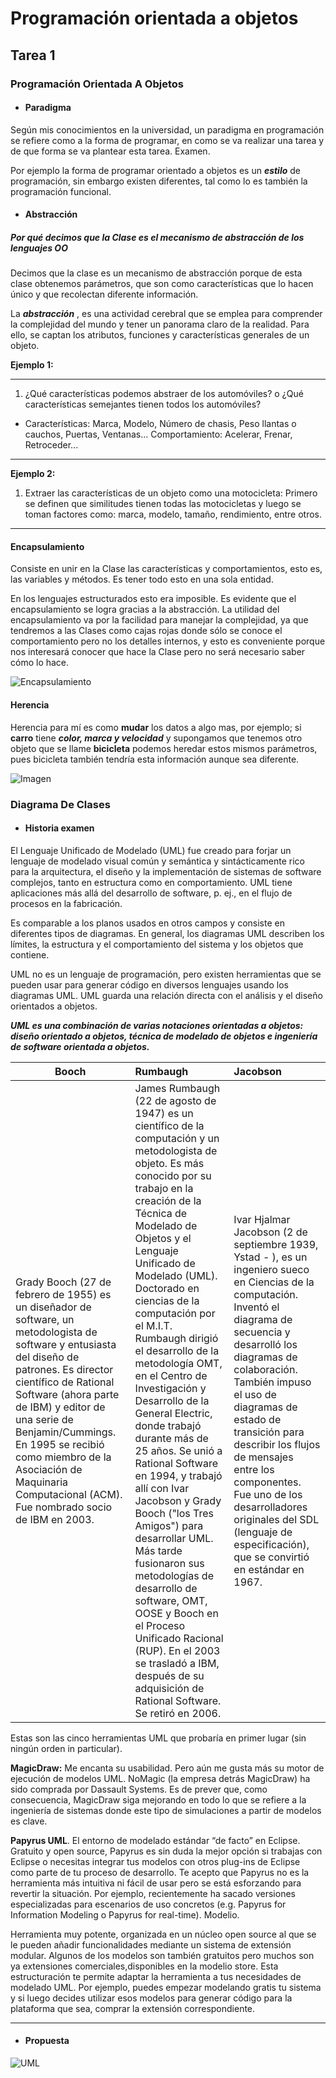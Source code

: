 # Programación orientada a objetos

## **Tarea 1**

### **Programación Orientada A Objetos**

* #### Paradigma

Según mis conocimientos en la universidad, un paradigma en programación se refiere como a la forma de programar, en como se va realizar una tarea y de que forma se va plantear esta tarea. Examen.

Por ejemplo la forma de programar orientado a objetos es un ***estilo*** de programación, sin embargo existen diferentes, tal como lo es también la programación funcional.

* #### Abstracción

##### Por qué decimos que la Clase es el mecanismo de abstracción de los lenguajes OO

Decimos que la clase es un mecanismo de abstracción porque de esta clase obtenemos parámetros, que son como características que lo hacen único y que recolectan diferente información.

La ***abstracción*** , es una actividad cerebral que se emplea para comprender la complejidad del mundo y tener un panorama claro de la realidad. Para ello, se captan los atributos, funciones y características generales de un objeto.

**Ejemplo 1:**

***

1. ¿Qué características podemos abstraer de los automóviles? o ¿Qué características semejantes tienen todos los automóviles?

* Características: Marca, Modelo, Número de chasis, Peso llantas o cauchos, Puertas, Ventanas... Comportamiento: Acelerar, Frenar, Retroceder...

***

**Ejemplo 2:**

1. Extraer las características de un objeto como una motocicleta: Primero se definen que similitudes tienen todas las motocicletas y luego se toman factores como: marca, modelo, tamaño, rendimiento, entre otros.

***

#### Encapsulamiento

Consiste en unir en la Clase las características y comportamientos, esto es, las variables y métodos. Es tener todo esto en una sola entidad.

En los lenguajes estructurados esto era imposible. Es evidente que el encapsulamiento se logra gracias a la abstracción. La utilidad del encapsulamiento va por la facilidad para manejar la complejidad, ya que tendremos a las Clases como cajas rojas donde sólo se conoce el comportamiento pero no los detalles internos, y esto es conveniente porque nos interesará conocer que hace la Clase pero no será necesario saber cómo lo hace.
<!-- /* spell-checker: disable */ -->
![Encapsulamiento](./img/encap.png)
<!-- /* spell-checker: enable */ -->

#### Herencia

Herencia para mí es como **mudar** los datos a algo mas, por ejemplo; si **carro** tiene ***color, marca y velocidad*** y supongamos que tenemos otro objeto que se llame **bicicleta** podemos heredar estos mismos parámetros, pues bicicleta también tendría esta información aunque sea diferente.

<!-- /* spell-checker: disable */ -->
![Imagen](./img/diagramaobj.png)
<!-- /* spell-checker: enable */ -->

### **Diagrama De Clases**

* #### Historia examen

El Lenguaje Unificado de Modelado (UML) fue creado para forjar un lenguaje de modelado visual común y semántica y sintácticamente rico para la arquitectura, el diseño y la implementación de sistemas de software complejos, tanto en estructura como en comportamiento. UML tiene aplicaciones más allá del desarrollo de software, p. ej., en el flujo de procesos en la fabricación.

Es comparable a los planos usados en otros campos y consiste en diferentes tipos de diagramas. En general, los diagramas UML describen los límites, la estructura y el comportamiento del sistema y los objetos que contiene.

UML no es un lenguaje de programación, pero existen herramientas que se pueden usar para generar código en diversos lenguajes usando los diagramas UML. UML guarda una relación directa con el análisis y el diseño orientados a objetos.

***UML es una combinación de varias notaciones orientadas a objetos: diseño orientado a objetos, técnica de modelado de objetos e ingeniería de software orientada a objetos.***

| Booch        | Rumbaugh           | Jacobson  |
| ------------- |:-------------| :-----|
| Grady Booch (27 de febrero de 1955) es un diseñador de software, un metodologista de software y entusiasta del diseño de patrones. Es director científico de Rational Software (ahora parte de IBM) y editor de una serie de Benjamin/Cummings. En 1995 se recibió como miembro de la Asociación de Maquinaria Computacional (ACM). Fue nombrado socio de IBM en 2003.| James Rumbaugh (22 de agosto de 1947) es un científico de la computación y un metodologista de objeto. Es más conocido por su trabajo en la creación de la Técnica de Modelado de Objetos y el Lenguaje Unificado de Modelado (UML). Doctorado en ciencias de la computación por el M.I.T. Rumbaugh dirigió el desarrollo de la metodología OMT, en el Centro de Investigación y Desarrollo de la General Electric, donde trabajó durante más de 25 años. Se unió a Rational Software en 1994, y trabajó allí con Ivar Jacobson y Grady Booch ("los Tres Amigos") para desarrollar UML. Más tarde fusionaron sus metodologías de desarrollo de software, OMT, OOSE y Booch en el Proceso Unificado Racional (RUP). En el 2003 se trasladó a IBM, después de su adquisición de Rational Software. Se retiró en 2006. |Ivar Hjalmar Jacobson (2 de septiembre 1939, Ystad - ), es un ingeniero sueco en Ciencias de la computación. Inventó el diagrama de secuencia y desarrolló los diagramas de colaboración. También impuso el uso de diagramas de estado de transición para describir los flujos de mensajes entre los componentes. Fue uno de los desarrolladores originales del SDL (lenguaje de especificación), que se convirtió en estándar en 1967.

Estas son las cinco herramientas UML que probaría en primer lugar (sin ningún orden in particular).

**MagicDraw:** Me encanta su usabilidad. Pero aún me gusta más su motor de ejecución de modelos UML. NoMagic (la empresa detrás MagicDraw) ha sido comprada por Dassault Systems. Es de prever que, como consecuencia, MagicDraw siga mejorando en todo lo que se refiere a la ingeniería de sistemas donde este tipo de simulaciones a partir de modelos es clave.

**Papyrus UML**. El entorno de modelado estándar “de facto” en Eclipse. Gratuito y open source, Papyrus es sin duda la mejor opción si trabajas con Eclipse o necesitas integrar tus modelos con otros plug-ins de Eclipse como parte de tu proceso de desarrollo. Te acepto que Papyrus no es la herramienta más intuitiva ni fácil de usar pero se está esforzando para revertir la situación. Por ejemplo, recientemente ha sacado versiones especializadas para escenarios de uso concretos (e.g. Papyrus for Information Modeling o Papyrus for real-time).
Modelio. 

Herramienta muy potente, organizada en un núcleo open source al que se le pueden añadir funcionalidades mediante un sistema de extensión modular. Algunos de los modelos son también gratuitos pero muchos son ya extensiones comerciales,disponibles en la modelio store. Esta estructuración te permite adaptar la herramienta a tus necesidades de modelado UML. Por ejemplo, puedes empezar modelando gratis tu sistema y si luego decides utilizar esos modelos para generar código para la plataforma que sea, comprar la extensión correspondiente.

***

* #### Propuesta

![UML](img\MaquinaVende.png)
